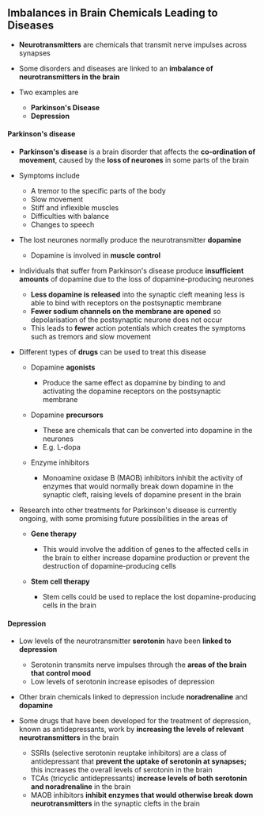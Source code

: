 ## Imbalances in Brain Chemicals Leading to Diseases

* **Neurotransmitters** are chemicals that transmit nerve impulses across synapses
* Some disorders and diseases are linked to an **imbalance of neurotransmitters in the brain**
* Two examples are

  + **Parkinson's Disease**
  + **Depression**

#### Parkinson's disease

* **Parkinson's disease** is a brain disorder that affects the **co-ordination of movement**, caused by the **loss of neurones** in some parts of the brain
* Symptoms include

  + A tremor to the specific parts of the body
  + Slow movement
  + Stiff and inflexible muscles
  + Difficulties with balance
  + Changes to speech
* The lost neurones normally produce the neurotransmitter **dopamine**

  + Dopamine is involved in **muscle control**
* Individuals that suffer from Parkinson's disease produce **insufficient amounts** of dopamine due to the loss of dopamine-producing neurones

  + **Less dopamine is released** into the synaptic cleft meaning less is able to bind with receptors on the postsynaptic membrane
  + **Fewer sodium channels on the membrane are opened** so depolarisation of the postsynaptic neurone does not occur
  + This leads to **fewer** action potentials which creates the symptoms such as tremors and slow movement
* Different types of **drugs** can be used to treat this disease

  + Dopamine **agonists**

    - Produce the same effect as dopamine by binding to and activating the dopamine receptors on the postsynaptic membrane
  + Dopamine **precursors**

    - These are chemicals that can be converted into dopamine in the neurones
    - E.g. L-dopa
  + Enzyme inhibitors

    - Monoamine oxidase B (MAOB) inhibitors inhibit the activity of enzymes that would normally break down dopamine in the synaptic cleft, raising levels of dopamine present in the brain
* Research into other treatments for Parkinson's disease is currently ongoing, with some promising future possibilities in the areas of

  + **Gene therapy**

    - This would involve the addition of genes to the affected cells in the brain to either increase dopamine production or prevent the destruction of dopamine-producing cells
  + **Stem cell therapy**

    - Stem cells could be used to replace the lost dopamine-producing cells in the brain

#### Depression

* Low levels of the neurotransmitter **serotonin** have been **linked to depression**

  + Serotonin transmits nerve impulses through the **areas of the brain that control mood**
  + Low levels of serotonin increase episodes of depression
* Other brain chemicals linked to depression include **noradrenaline** and **dopamine**
* Some drugs that have been developed for the treatment of depression, known as antidepressants, work by **increasing the levels of relevant neurotransmitters** in the brain

  + SSRIs (selective serotonin reuptake inhibitors) are a class of antidepressant that **prevent the uptake of serotonin at synapses;** this increases the overall levels of serotonin in the brain
  + TCAs (tricyclic antidepressants) **increase levels of both serotonin and noradrenaline** in the brain
  + MAOB inhibitors **inhibit enzymes that would otherwise break down neurotransmitters** in the synaptic clefts in the brain